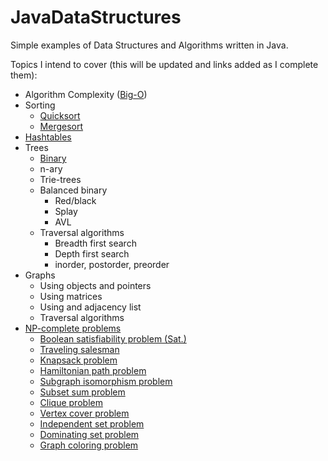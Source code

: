 JavaDataStructures
==================

Simple examples of Data Structures and Algorithms written in Java.

Topics I intend to cover (this will be updated and links added as I complete them):

- Algorithm Complexity ([Big-O](http://bigocheatsheet.com/))
- Sorting
  - [Quicksort](https://github.com/jonstaff/JavaDataStructures/blob/master/src/com/jonstaff/java/sort/QuickSort.java)
  - [Mergesort](https://github.com/jonstaff/JavaDataStructures/blob/master/src/com/jonstaff/java/sort/MergeSort.java)
- [Hashtables](https://github.com/jonstaff/JavaDataStructures/tree/master/src/com/jonstaff/java/hashtable)
- Trees
  - [Binary](https://github.com/jonstaff/JavaDataStructures/blob/master/src/com/jonstaff/java/tree/BinaryTree.java)
  - n-ary
  - Trie-trees
  - Balanced binary
    - Red/black
    - Splay
    - AVL
  - Traversal algorithms
    - Breadth first search
    - Depth first search
    - inorder, postorder, preorder
- Graphs
  - Using objects and pointers
  - Using matrices
  - Using and adjacency list
  - Traversal algorithms
- [NP-complete problems](http://en.wikipedia.org/wiki/NP-complete)
  - [Boolean satisfiability problem (Sat.)](http://en.wikipedia.org/wiki/Boolean_satisfiability_problem)
  - [Traveling salesman](http://en.wikipedia.org/wiki/Travelling_salesman_problem)
  - [Knapsack problem](http://en.wikipedia.org/wiki/Knapsack_problem)
  - [Hamiltonian path problem](http://en.wikipedia.org/wiki/Hamiltonian_path_problem)
  - [Subgraph isomorphism problem](http://en.wikipedia.org/wiki/Subgraph_isomorphism_problem)
  - [Subset sum problem](http://en.wikipedia.org/wiki/Subset_sum_problem)
  - [Clique problem](http://en.wikipedia.org/wiki/Clique_problem)
  - [Vertex cover problem](http://en.wikipedia.org/wiki/Vertex_cover_problem)
  - [Independent set problem](http://en.wikipedia.org/wiki/Independent_set_problem)
  - [Dominating set problem](http://en.wikipedia.org/wiki/Dominating_set_problem)
  - [Graph coloring problem](http://en.wikipedia.org/wiki/Graph_coloring_problem)
  

